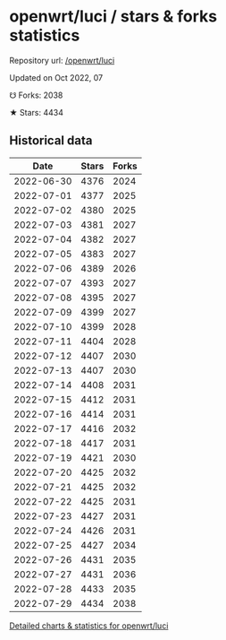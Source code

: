 # openwrt/luci / stars & forks statistics

Repository url: [/openwrt/luci](https://github.com/openwrt/luci)

Updated on Oct 2022, 07

☋ Forks: 2038

★ Stars: 4434

## Historical data
| Date | Stars | Forks |
|------|-------|-------|
| 2022-06-30 | 4376 | 2024 | 
| 2022-07-01 | 4377 | 2025 | 
| 2022-07-02 | 4380 | 2025 | 
| 2022-07-03 | 4381 | 2027 | 
| 2022-07-04 | 4382 | 2027 | 
| 2022-07-05 | 4383 | 2027 | 
| 2022-07-06 | 4389 | 2026 | 
| 2022-07-07 | 4393 | 2027 | 
| 2022-07-08 | 4395 | 2027 | 
| 2022-07-09 | 4399 | 2027 | 
| 2022-07-10 | 4399 | 2028 | 
| 2022-07-11 | 4404 | 2028 | 
| 2022-07-12 | 4407 | 2030 | 
| 2022-07-13 | 4407 | 2030 | 
| 2022-07-14 | 4408 | 2031 | 
| 2022-07-15 | 4412 | 2031 | 
| 2022-07-16 | 4414 | 2031 | 
| 2022-07-17 | 4416 | 2032 | 
| 2022-07-18 | 4417 | 2031 | 
| 2022-07-19 | 4421 | 2030 | 
| 2022-07-20 | 4425 | 2032 | 
| 2022-07-21 | 4425 | 2032 | 
| 2022-07-22 | 4425 | 2031 | 
| 2022-07-23 | 4427 | 2031 | 
| 2022-07-24 | 4426 | 2031 | 
| 2022-07-25 | 4427 | 2034 | 
| 2022-07-26 | 4431 | 2035 | 
| 2022-07-27 | 4431 | 2036 | 
| 2022-07-28 | 4433 | 2035 | 
| 2022-07-29 | 4434 | 2038 | 


[Detailed charts & statistics for openwrt/luci](https://reviewgithub.com/rep/openwrt/luci)
